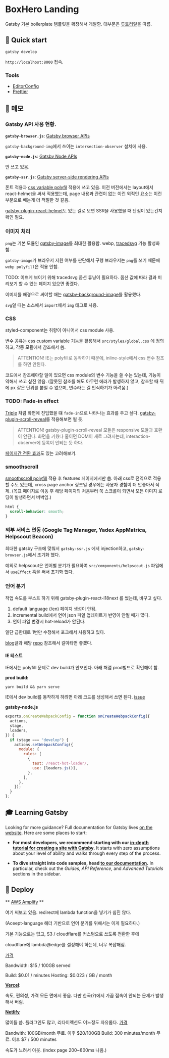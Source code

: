 # BoxHero Landing

Gatsby 기본 boilerplate 템플릿을 확장해서 개발함. 대부분은 [튜토리얼](https://www.gatsbyjs.com/tutorial/)을 따름.

## 🚀 Quick start

```shell
gatsby develop
```

`http://localhost:8000` 접속.

### Tools

- [EditorConfig](https://editorconfig.org/)
- [Prettier](https://prettier.io/)

## 🧐 메모

### Gatsby API 사용 현황.

**`gatsby-browser.js`**: [Gatsby browser APIs](https://www.gatsbyjs.com/docs/browser-apis/)

`gatsby-background-img`에서 쓰이는 `intersection-observer` 설치에 사용.

**`gatsby-node.js`**: [Gatsby Node APIs](https://www.gatsbyjs.com/docs/node-apis/)

안 쓰고 있음.

**`gatsby-ssr.js`**: [Gatsby server-side rendering APIs](https://www.gatsbyjs.com/docs/ssr-apis/)

폰트 적용과 [css variable polyfil](https://github.com/nuxodin/ie11CustomProperties) 적용에 쓰고 있음. 이전 버전에서는 layout에서 react-helmet을 써서 적용했는데, page 내용과 관련이 없는 이런 외적인 요소는 이런 부분으로 빼는게 더 적절한 것 같음.

[gatsby-plugin-react-helmet](https://www.gatsbyjs.com/plugins/gatsby-plugin-react-helmet/)도 있는 걸로 보면 SSR을 사용했을 때 단점이 있는건지 확인 필요.

### 이미지 처리

`png`는 기본 모듈인 [gatsby-image](https://github.com/gatsbyjs/gatsby/tree/master/packages/gatsby-image)를 최대한 활용함. webp, [tracedsvg](https://github.com/gatsbyjs/gatsby/tree/master/packages/gatsby-plugin-sharp#tracedsvg) 기능 활성화함.

`gatsby-image`가 브라우저 지원 여부를 판단해서 구형 브라우저는 `png`를 쓰기 때문에 `webp polyfill`은 적용 안함.

TODO: 이쁘게 보이기 위해 tracedsvg 옵션 튜닝이 필요하다. 옵션 값에 따라 결과 미리보기 할 수 있는 페이지 있으면 좋겠다.

이미지를 배경으로 써야할 때는 [gatsby-background-image](https://www.gatsbyjs.com/plugins/gatsby-background-image/)를 활용했다.

`svg`일 때는 소스에서 `import`해서 `img` 태그로 사용.

### CSS

styled-component는 취향이 아니어서 css module 사용.

변수 공유는 css custom variable 기능을 활용해서 `src/styles/global.css` 에 정의하고, 각종 모듈에서 참조해서 씀.

> ATTENTION! IE는 polyfill로 동작하기 때문에, inline-style에서 css 변수 참조를 하면 안된다.

코드에서 참조해야할 일이 있으면 css module의 변수 기능을 쓸 수는 있는데, 기능이 약해서 쓰고 싶진 않음. (잘못된 참조를 해도 아무런 에러가 발생하지 않고, 참조할 때 뒤에 px 같은 단위를 붙일 수 없으며, 변수라는 걸 인식하기가 어려움.)

### TODO: Fade-in effect

[Triple](https://triple.guide/intro/) 처럼 화면에 진입했을 떄 `fade-in`으로 나타나는 효과를 주고 싶다.
[gatsby-plugin-scroll-reveal](https://www.gatsbyjs.com/plugins/gatsby-plugin-scroll-reveal/)를 적용해보면 될 듯.

> ATTENTION! gatsby-plugin-scroll-reveal 모듈은 responsive 모듈과 호환이 안된다.
> 화면을 키웠다 줄이면 DOM이 새로 그려지는데,
> interaction-observer에 등록이 안되는 듯 하다.

[페이지간 전환 효과](https://www.gatsbyjs.com/docs/adding-page-transitions-with-plugin-transition-link/)도 있는 고려해보기.

### smoothscroll

[smoothscroll polyfill](https://github.com/freddydumont/gatsby-plugin-smoothscroll) 적용 후 features 페이지에서만 씀. 아래 css로 전역으로 적용할 수도 있는데, cross page anchor 링크일 경우에는 사용자 경험이 더 안좋아서 삭제. (목표 페이지로 이동 후 해당 페이지의 처음부터 쭉 스크롤이 되면서 모든 이미지 로딩이 발생하면서 버벅임.)

```css
html {
  scroll-behavior: smooth;
}
```

### 외부 서비스 연동 (Google Tag Manager, Yadex AppMatrica, Helpscout Beacon)

최대한 gatsby 구조에 맞춰서 `gatsby-ssr.js` 에서 injection하고, `gatsby-browser.js`에서 초기화 했다.

예외로 helpscout은 언어별 분기가 필요하여 `src/components/helpscout.js` 파일에서 `useEffect` 훅을 써서 초기화 했다.

### 언어 분기

작업 속도를 부스트 하기 위해 gatsby-plugin-react-i18next 를 썼는데, 바꾸고 싶다.

1. default language (/en) 페이지 생성이 안됨.
2. incremental build에서 언어 json 파일 업데이트가 반영이 안될 때가 많다.
3. 언어 파일 변경시 hot-reload가 안된다.

일단 급한대로 1번만 수정해서 포크해서 사용하고 있다.

[blog](https://itnext.io/techniques-approaches-for-multi-language-gatsby-apps-8ba13ff433c5)글과
해당 [repo](https://github.com/3nvi/gatsby-intl/) 참조해서 갈아타면 좋겠다.

#### IE 테스트

IE에서는 polyfill 문제로 dev build가 안보인다. 아래 처럼 prod빌드로 확인해야 함.

**prod build:**

```
yarn build && yarn serve
```

IE에서 dev build를 동작하게 하려면 아래 코드를 생성해서 쓰면 된다. [issue](https://github.com/gatsbyjs/gatsby/issues/14502#issuecomment-498377468)

**gatsby-node.js**

```js
exports.onCreateWebpackConfig = function onCreateWebpackConfig({
  actions,
  stage,
  loaders,
}) {
  if (stage === "develop") {
    actions.setWebpackConfig({
      module: {
        rules: [
          {
            test: /react-hot-loader/,
            use: [loaders.js()],
          },
        ],
      },
    });
  }
};
```

## 🎓 Learning Gatsby

Looking for more guidance? Full documentation for Gatsby lives [on the website](https://www.gatsbyjs.com/). Here are some places to start:

- **For most developers, we recommend starting with our [in-depth tutorial for creating a site with Gatsby](https://www.gatsbyjs.com/tutorial/).** It starts with zero assumptions about your level of ability and walks through every step of the process.

- **To dive straight into code samples, head [to our documentation](https://www.gatsbyjs.com/docs/).** In particular, check out the _Guides_, _API Reference_, and _Advanced Tutorials_ sections in the sidebar.

## 💫 Deploy

** [AWS Amplify](https://aws.amazon.com/amplify) **

여기 써보고 있음. redirect에 lambda function을 넣기가 쉽진 않다.

(Aceept-language 헤더 기반으로 언어 분기를 위해서는 이게 필요하다.)

기본 기능으로는 없고, S3 / cloudflare를 커스텀으로 쓰도록 전환한 후에

cloudflare에 lambda@edge를 설정해야 하는데, 너무 복잡해짐.

[가격](https://aws.amazon.com/amplify/pricing/?nc=sn&loc=3)

Bandwidth: \$15 / 100GB served

Build: $0.01 / minutes
Hosting: $0.023 / GB / month

**[Vercel](https://vercel.com/)**:

속도, 편의성, 가격 모든 면에서 좋음.
다만 한국(?)에서 가끔 접속이 안되는 문제가 발생해서 버림.

**[Netlify](https://www.netlify.com)**

많이들 씀. 플러그인도 많고, 리다이렉션도 어느정도 자유롭다. [가격](https://www.netlify.com/pricing/)

Bandwith: 100GB/month 무료. 이후 $20/100GB
Build: 300 minutes/month 무료. 이후 $7 / 500 minutes

속도가 느려서 아웃. (index page 200~800ms 나옴.)
